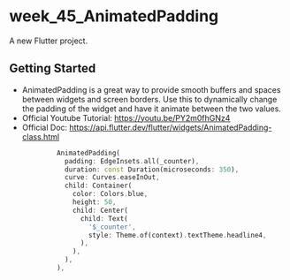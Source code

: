 # week_45_AnimatedPadding

A new Flutter project.

## Getting Started

- AnimatedPadding is a great way to provide smooth buffers and spaces between widgets and screen borders. Use this to dynamically change the padding of the widget and have it animate between the two values.
- Official Youtube Tutorial: https://youtu.be/PY2m0fhGNz4
- Official Doc: https://api.flutter.dev/flutter/widgets/AnimatedPadding-class.html

```dart
            AnimatedPadding(
              padding: EdgeInsets.all(_counter),
              duration: const Duration(microseconds: 350),
              curve: Curves.easeInOut,
              child: Container(
                color: Colors.blue,
                height: 50,
                child: Center(
                  child: Text(
                    '$_counter',
                    style: Theme.of(context).textTheme.headline4,
                  ),
                ),
              ),
            ),
```

